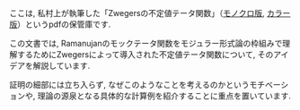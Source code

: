 ここは, 私村上が執筆した「Zwegersの不定値テータ関数」（[モノクロ版](https://github.com/YuyaMurakamiMath/Indefinite_Theta_Zwegers/blob/main/Zwegers%E3%81%AE%E4%B8%8D%E5%AE%9A%E5%80%A4%E3%83%86%E3%83%BC%E3%82%BF%E9%96%A2%E6%95%B0/Zwegers%E3%81%AE%E4%B8%8D%E5%AE%9A%E5%80%A4%E3%83%86%E3%83%BC%E3%82%BF%E9%96%A2%E6%95%B0.pdf), 
[カラー版](https://github.com/YuyaMurakamiMath/Indefinite_Theta_Zwegers/blob/main/Zwegers%E3%81%AE%E4%B8%8D%E5%AE%9A%E5%80%A4%E3%83%86%E3%83%BC%E3%82%BF%E9%96%A2%E6%95%B0/Zwegers%E3%81%AE%E4%B8%8D%E5%AE%9A%E5%80%A4%E3%83%86%E3%83%BC%E3%82%BF%E9%96%A2%E6%95%B0%EF%BC%88%E3%82%AB%E3%83%A9%E3%83%BC%E7%89%88%EF%BC%89.pdf)）というpdfの保管庫です.

この文書では, Ramanujanのモックテータ関数をモジュラー形式論の枠組みで理解するためにZwegersによって導入された不定値テータ関数について, そのアイデアを解説しています. 

証明の細部には立ち入らず, なぜこのようなことを考えるのかというモチベーションや, 理論の源泉となる具体的な計算例を紹介することに重点を置いています. 
